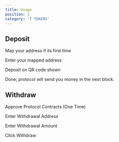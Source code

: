 ```yaml
---
title: Usage
position: 2
category: 'T TOKENS'
---
```


## Deposit

Map your address if its first time

Enter your mapped address

Deposit on QR code shown

Done; protocol will send you money in the next block.


## Withdraw

Approve Protocol Contracts (One Time)

Enter Withdrawal Address

Enter Withdrawal Amount

Click Withdraw
